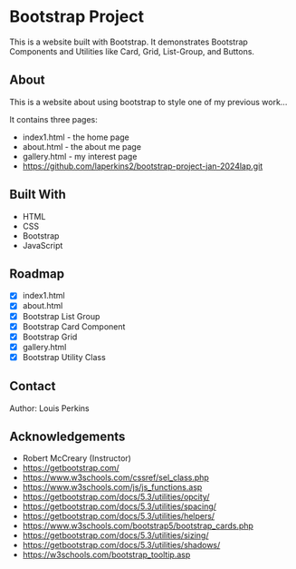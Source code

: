 # Bootstrap Project

This is a website built with Bootstrap. It demonstrates Bootstrap Components and Utilities like Card, Grid, List-Group, and Buttons.

## About

This is a website about using bootstrap to style one of my previous work...

It contains three pages:

- index1.html - the home page
- about.html - the about me page
- gallery.html - my interest page
- https://github.com/laperkins2/bootstrap-project-jan-2024lap.git

## Built With

- HTML
- CSS
- Bootstrap
- JavaScript

## Roadmap

- [x] index1.html
- [x] about.html
- [x] Bootstrap List Group
- [x] Bootstrap Card Component
- [x] Bootstrap Grid
- [x] gallery.html
- [x] Bootstrap Utility Class

## Contact

Author: Louis Perkins

## Acknowledgements

- Robert McCreary (Instructor)
- https://getbootstrap.com/
- https://www.w3schools.com/cssref/sel_class.php
- https://www.w3schools.com/js/js_functions.asp
- https://getbootstrap.com/docs/5.3/utilities/opcity/
- https://getbootstrap.com/docs/5.3/utilities/spacing/
- https://getbootstrap.com/docs/5.3/utilities/helpers/
- https://www.w3schools.com/bootstrap5/bootstrap_cards.php
- https://getbootstrap.com/docs/5.3/utilities/sizing/
- https://getbootstrap.com/docs/5.3/utilities/shadows/
- https://w3schools.com/bootstrap_tooltip.asp
